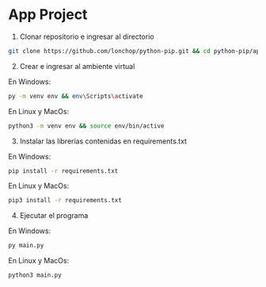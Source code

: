 # App Project

1. Clonar repositorio e ingresar al directorio

```sh
git clone https://github.com/lonchop/python-pip.git && cd python-pip/app
```

2. Crear e ingresar al ambiente virtual

En Windows:

```sh
py -m venv env && env\Scripts\activate
```

En Linux y MacOs:

```sh
python3 -m venv env && source env/bin/active
```

3. Instalar las librerías contenidas en requirements.txt

En Windows:

```sh
pip install -r requirements.txt
```

En Linux y MacOs:

```sh
pip3 install -r requirements.txt
```

4. Ejecutar el programa

En Windows:

```sh
py main.py
```

En Linux y MacOs:

```sh
python3 main.py
```
